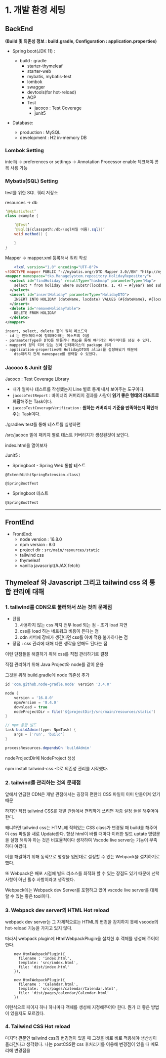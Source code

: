 # 1. 개발 환경 세팅

## BackEnd

**(Build 및 의존성 정보 : build.gradle, Configuration : application.properties)**

- Spring boot(JDK 11) :

  - build : gradle
    - starter-thymeleaf
    - starter-web
    - mybatis, mybatis-test
    - lombok
    - swagger
    - devtools(for hot-reload)
    - AOP
    - Test
      - jacoco : Test Coverage
      - junit5

- Database:
  - production : MySQL
  - development : H2 in-memory DB

### Lombok Setting

intellij → preferences or settings → Annotation Processor enable 체크해야 롬복 사용 가능

### Mybatis(SQL) Setting

test를 위한 SQL 쿼리 저장소

resources → db

```java
‘@MybatisTest’
class example {

	‘@Test’
	‘@Sql(${classpath:/db/(sql파일 이름).sql})’
	void method() {

	}
}
```

Mapper → mapper.xml 등록해서 쿼리 작성

```xml
	<?xml version="1.0" encoding="UTF-8"?>
<!DOCTYPE mapper PUBLIC "-//mybatis.org//DTD Mapper 3.0//EN" "http://mybatis.org/dtd/mybatis-3-mapper.dtd">
<mapper namespace="tko.ManageSystem.repository.HolidayRepository">
  <select id="findHoliday" resultType="hashmap" parameterType="Map">
    select * from holiday where substr(locdate, 1, 4) = #{year} and substr(locdate, 5, 2) = #{month};
  </select>
  <insert id="insertHoliday" parameterType="HolidayDTO">
    INSERT INTO HOLIDAY (dateName, locdate) VALUES (#{dateName}, #{locdate})
  </insert>
  <delete id="removeHolidayTable">
    DELETE FROM HOLIDAY
  </delete>
</mapper>

insert, select, delete 등의 쿼리 메소드와
- id 는 인터페이스에 정의해야하는 메소드의 이름
- parameterType은 DTO를 만들거나 Map을 통해 여러개의 파라미터를 넘길 수 있다.
- mapper에 정의 되어 있는 것이 인터페이스의 package 위치
- application-properties에 HolidayDTO의 alias를 설정해놨기 때문에
	dto패키지 전체 namespace를 생략할 수 있었다.
```

### Jacoco & Junit 설명

Jacoco : Test Coverage Library

- 내가 얼마나 테스트를 작성했는지 Line 별로 통계 내서 보여주는 도구이다.
- `jacocoTestReport` : 바이너리 커버리지 결과를 사람이 **읽기 좋은 형태의 리포트로 저장**해주는 Task이다.
- `jacocoTestCoverageVerification` : **원하는 커버리지 기준을 만족하는지 확인**해 주는 Task이다.

./gradlew test를 통해 테스트를 실행하면

/src/jacoco 밑에 패키지 별로 테스트 커버리지가 생성된것이 보인다.

index.html을 열어보자

Junit5 :

- Springboot - Spring Web 통합 테스트

`@ExtendWith(SpringExtension.class)`

`@SpringBootTest`

- Springboot 테스트

`@SpringBootTest`

---

## FrontEnd

- FrontEnd:
  - node version : 16.8.0
  - npm version : 8.0
  - project dir : `src/main/resources/static`
  - tailwind css
  - thymeleaf
  - vanilla javascript(AJAX fetch)

## Thymeleaf 와 Javascript 그리고 tailwind css 의 통합 관리에 대해

### 1. **tailwind를 CDN으로 불러와서 쓰는 것의 문제점**

- 단점
  1. 사용하지 않는 css 까지 전부 load 되는 점 - 초기 load 지연
  2. css를 load 하는 네트워크 비용이 든다는 점
  3. cdn 서버에 장애가 생긴다면 css를 아예 적용 불가하다는 점
- 장점 : css 관리에 대해 다른 생각을 안해도 된다는 점

이런 단점들을 해결하기 위해 css를 직접 관리하기로 결정

직접 관리하기 위해 Java Project와 node를 같이 운용

그것을 위해 build.gradle에 node 의존성 추가

```groovy
id 'com.github.node-gradle.node' version '3.4.0'

node {
	version = '16.8.0'
	npmVersion = '8.4.0'
	download = true
	nodeProjectDir = file('${projectDir}/src/main/resources/static')
}

// npm 통합 빌드
task buildAdmin(type: NpmTask) {
	args = ['run', 'build']
}

processResources.dependsOn 'buildAdmin'
```

nodeProjectDir에 NodeProject 생성

npm install tailwind-css -D로 의존성 관리를 시작했다.

### 2. tailwind를 관리하는 것의 문제점

앞에서 언급한 CDN은 개발 관점에서는 굉장히 편한데 CSS 파일이 이미 만들어져 있기 때문

하지만 직접 tailwind CSS를 개발 관점에서 편리하게 쓰려면 각종 설정 들을 해주어야 한다.

왜냐하면 tailwind css는 HTML에 적혀있는 CSS class가 변경될 때 build를 해주어야 css 파일을 새로 Update한다. 항상 html이 바뀔 때마다 이러한 빌드 uptate 명령문을 실행 해줘야 하는 것은 비효율적이다 생각하여 Vscode live server는 기능이 부족하다 여겼다.

이를 해결하기 위해 동적으로 명령을 입맛대로 설정할 수 있는 Webpack을 설치하기로 했다.

또 Webpack은 배포 시점에 빌드 리소스를 최적화 할 수 있는 장점도 있기 때문에 선택 사항이 아닌 필수 사항이라고 생각했다.

Webpack에는 Webpack dev Server를 포함하고 있어 vscode live server를 대체할 수 있는 좋은 tool이다.

### 3. Webpack dev server의 HTML Hot reload

webpack dev server는 그 자체적으로는 HTML의 변경을 감지하지 못해 vscode의 hot-reload 기능을 가지고 있지 않다.

따라서 webpack plugin에 HtmlWebpackPlugin을 설치한 후 객체를 생성해 주어야한다.

```
    new HtmlWebpackPlugin({
      filename : 'index.html',
      template: 'src/index.html',
      file: 'dist/index.html'
    }),
    
    new HtmlWebpackPlugin({
      filename : 'Calendar.html',
      template: 'src/pages/calendar/Calendar.html',
      file: 'dist/pages/calendar/Calendar.html'
    })
```
이런식으로 페이지 하나 하나마다 객체를 생성해 지정해주어야 한다. 뭔가 더 좋은 방법이 있을지도 모르겠다.

### 4. Tailwind CSS Hot reload

마지막 관문인 tailwind css의 변경점이 있을 때 그것을 바로 바로 적용해야 생산성이 올라간다고 생각했다.
나는 postCSS란 css 후처리기를 이용해 변경점이 있을 때 메모리에 변경점을 

